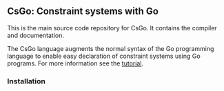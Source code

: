 ## CsGo: Constraint systems with Go

This is the main source code repository for CsGo. It contains the compiler
and documentation.

The CsGo language augments the normal syntax of the Go programming language to
enable easy declaration of constraint systems using Go programs. For more
information see the
[tutorial](https://github.com/aybehrouz/csgo/blob/main/docs/intro.md).

### Installation
